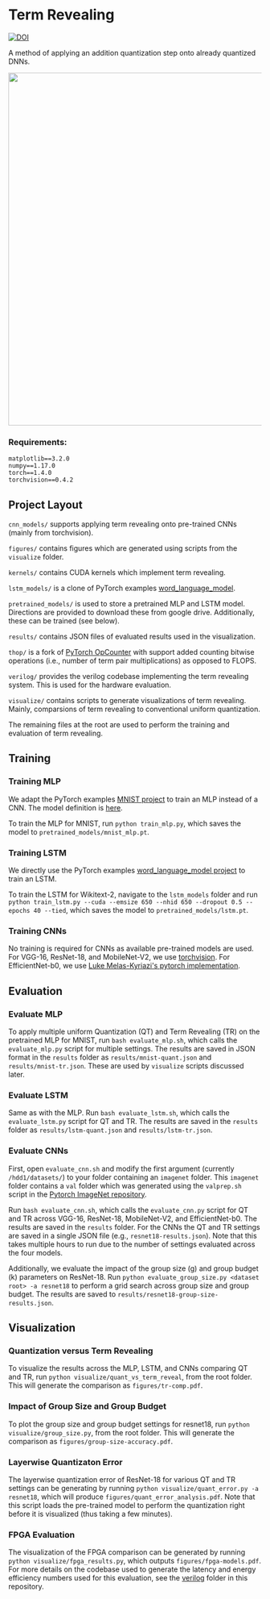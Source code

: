 # Term Revealing
[![DOI](https://zenodo.org/badge/178455477.svg)](https://zenodo.org/badge/latestdoi/178455477)

A method of applying an addition quantization step onto already quantized DNNs. 

<p align="center"> 
<img src="https://github.com/BradMcDanel/term-revealing/blob/master/figures/term-reveal.png" width=700>
</p>

### Requirements:

```
matplotlib==3.2.0
numpy==1.17.0
torch==1.4.0
torchvision==0.4.2
```

## Project Layout

`cnn_models/` supports applying term revealing onto pre-trained CNNs (mainly from torchvision).

`figures/` contains figures which are generated using scripts from the `visualize` folder.

`kernels/` contains CUDA kernels which implement term revealing.

`lstm_models/` is a clone of PyTorch examples [word_language_model](https://github.com/pytorch/examples/tree/master/word_language_model).

`pretrained_models/` is used to store a pretrained MLP and LSTM model. Directions are provided to download these from google drive. Additionally, these can be trained (see below).

`results/` contains JSON files of evaluated results used in the visualization.

`thop/` is a fork of [PyTorch OpCounter](https://github.com/Lyken17/pytorch-OpCounter) with support added counting bitwise operations (i.e., number of term pair multiplications) as opposed to FLOPS.

`verilog/` provides the verilog codebase implementing the term revealing system. This is used for the hardware evaluation.

`visualize/` contains scripts to generate visualizations of term revealing. Mainly, comparsions of term revealing to conventional uniform quantization.

The remaining files at the root are used to perform the training and evaluation of term revealing.

## Training

### Training MLP
We adapt the PyTorch examples [MNIST project](https://github.com/pytorch/examples/tree/master/mnist) to train an MLP instead of a CNN. The model definition is [here](https://github.com/BradMcDanel/term-revealing/blob/master/train_mlp.py#L10).

To train the MLP for MNIST, run `python train_mlp.py`, which saves the model to `pretrained_models/mnist_mlp.pt`.

### Training LSTM
We directly use the PyTorch examples [word_language_model project](https://github.com/pytorch/examples/tree/master/word_language_model) to train an LSTM.

To train the LSTM for Wikitext-2, navigate to the `lstm_models` folder and run `python train_lstm.py --cuda --emsize 650 --nhid 650 --dropout 0.5 --epochs 40 --tied`, which saves the model to `pretrained_models/lstm.pt`.

### Training CNNs
No training is required for CNNs as available pre-trained models are used. For VGG-16, ResNet-18, and MobileNet-V2, we use [torchvision](https://github.com/pytorch/vision). For EfficientNet-b0, we use [Luke Melas-Kyriazi's pytorch implementation](https://github.com/lukemelas/EfficientNet-PyTorch).


## Evaluation


### Evaluate MLP
To apply multiple uniform Quantization (QT) and Term Revealing (TR) on the pretrained MLP for MNIST, run `bash evaluate_mlp.sh`, which calls the `evaluate_mlp.py` script for multiple settings. The results are saved in JSON format in the `results` folder as `results/mnist-quant.json` and `results/mnist-tr.json`. These are used by `visualize` scripts discussed later.


### Evaluate LSTM
Same as with the MLP. Run `bash evaluate_lstm.sh`, which calls the `evaluate_lstm.py` script for QT and TR. The results are saved in the `results` folder as `results/lstm-quant.json` and `results/lstm-tr.json`.


### Evaluate CNNs
First, open `evaluate_cnn.sh` and modify the first argument (currently `/hdd1/datasets/`) to your folder containing an `imagenet` folder. This `imagenet` folder contains a `val` folder which was generated using the `valprep.sh` script in the [Pytorch ImageNet repository](https://github.com/pytorch/examples/tree/master/imagenet).

Run `bash evaluate_cnn.sh`, which calls the `evaluate_cnn.py` script for QT and TR across VGG-16, ResNet-18, MobileNet-V2, and EfficientNet-b0. The results are saved in the `results` folder. For the CNNs the QT and TR settings are saved in a single JSON file (e.g., `resnet18-results.json`). Note that this takes multiple hours to run due to the number of settings evaluated across the four models.

Additionally, we evaluate the impact of the group size (g) and group budget (k) parameters on ResNet-18. Run `python evaluate_group_size.py <dataset root> -a resnet18` to perform a grid search across group size and group budget. The results are saved to `results/resnet18-group-size-results.json`.


## Visualization

### Quantization versus Term Revealing

To visualize the results across the MLP, LSTM, and CNNs comparing QT and TR, run `python visualize/quant_vs_term_reveal`, from the root folder. This will generate the comparison as `figures/tr-comp.pdf`.

### Impact of Group Size and Group Budget

To plot the group size and group budget settings for resnet18, run `python visualize/group_size.py`, from the root folder. This will generate the comparison as `figures/group-size-accuracy.pdf`.

### Layerwise Quantizaton Error

The layerwise quantization error of ResNet-18 for various QT and TR settings can be generating by running `python visualize/quant_error.py -a resnet18`, which will produce `figures/quant_error_analysis.pdf`. Note that this script loads the pre-trained model to perform the quantization right before it is visualized (thus taking a few minutes).


### FPGA Evaluation

The visualization of the FPGA comparison can be generated by running `python visualize/fpga_results.py`, which outputs `figures/fpga-models.pdf`. For more details on the codebase used to generate the latency and energy efficiency numbers used for this evaluation, see the [verilog](https://github.com/BradMcDanel/term-revealing/tree/master/verilog) folder in this repository.
